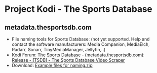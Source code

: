 # Project Kodi - The Sports Database
## metadata.thesportsdb.com

<p align="left">
<ul>
    <li>File naming tools for Sports Database: (not yet supported. Help and contact the software manufacturers: Media Companion, MediaElch, Radarr, Sonarr, TinyMediaManager, Jellyfin,..)</li>
    <li>Kodi Forum: The Sports Database - (metadata.thesportsdb.com): <a href="https://forum.kodi.tv/showthread.php?tid=256198">Release -  [TSDB] - The Sports Database Video Scraper</a></li>
    <li>Download: <a href="https://github.com/Project-Kodi/Project-Kodi.github.io/blob/main/Information/The%20Sports%20Database%20-%20metadata.thesportsdb.com/File%20Naming%20%26%20Tools/Example%20files%20for%20naming/Example%20files%20for%20naming.zip">Example files for naming.zip</a></li>
  </ul>
  </p>


  
